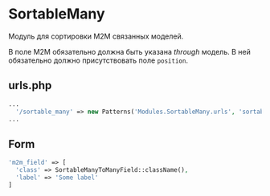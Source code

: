 # SortableMany
Модуль для сортировки M2M связанных моделей.

В поле M2M обязательно должна быть указана *through* модель. В ней обязательно должно присутствовать поле `position`.

## urls.php

```php
...
  '/sortable_many' => new Patterns('Modules.SortableMany.urls', 'sortable_many'),
...
```

## Form

```php
'm2m_field' => [
  'class' => SortableManyToManyField::className(),
  'label' => 'Some label'
]
```

